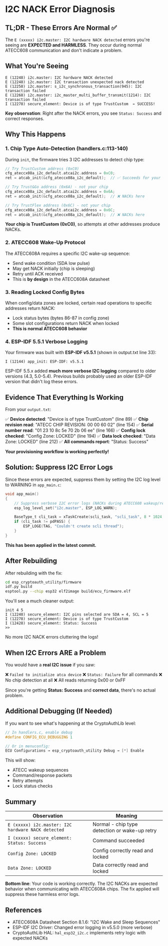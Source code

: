 # I2C NACK Error Diagnosis

## TL;DR - These Errors Are Normal ✅

The `E (xxxxx) i2c.master: I2C hardware NACK detected` errors you're seeing are **EXPECTED and HARMLESS**. They occur during normal ATECC608 communication and don't indicate a problem.

## What You're Seeing

```
E (12248) i2c.master: I2C hardware NACK detected
E (12248) i2c.master: I2C transaction unexpected nack detected
E (12258) i2c.master: s_i2c_synchronous_transaction(945): I2C transaction failed
E (12268) i2c.master: i2c_master_multi_buffer_transmit(1214): I2C transaction failed
I (12278) secure_element: Device is of type TrustCustom  ← SUCCESS!
```

**Key observation**: Right after the NACK errors, you see `Status: Success` and correct responses.

## Why This Happens

### 1. **Chip Type Auto-Detection** (handlers.c:113-140)

During `init`, the firmware tries 3 I2C addresses to detect chip type:

```c
// Try TrustCustom address (0xC0)
cfg_ateccx08a_i2c_default.atcai2c.address = 0xC0;
ret = atcab_init(&cfg_ateccx08a_i2c_default);  // ✅ Succeeds for your chip

// Try Trust&Go address (0x6A) - not your chip
cfg_ateccx08a_i2c_default.atcai2c.address = 0x6A;
ret = atcab_init(&cfg_ateccx08a_i2c_default);  // ❌ NACKs here

// Try TrustFlex address (0x6C) - not your chip
cfg_ateccx08a_i2c_default.atcai2c.address = 0x6C;
ret = atcab_init(&cfg_ateccx08a_i2c_default);  // ❌ NACKs here
```

**Your chip is TrustCustom (0xC0)**, so attempts at other addresses produce NACKs.

### 2. **ATECC608 Wake-Up Protocol**

The ATECC608A requires a specific I2C wake-up sequence:
- Send wake condition (SDA low pulse)
- May get NACK initially (chip is sleeping)
- Retry until ACK received
- This is **by design** in the ATECC608A datasheet

### 3. **Reading Locked Config Bytes**

When config/data zones are locked, certain read operations to specific addresses return NACK:
- Lock status bytes (bytes 86-87 in config zone)
- Some slot configurations return NACK when locked
- **This is normal ATECC608 behavior**

### 4. **ESP-IDF 5.5.1 Verbose Logging**

Your firmware was built with **ESP-IDF v5.5.1** (shown in output.txt line 33):

```
I (12144) app_init: ESP-IDF: v5.5.1
```

ESP-IDF 5.5.x added **much more verbose I2C logging** compared to older versions (4.3, 5.0-5.4). Previous builds probably used an older ESP-IDF version that didn't log these errors.

## Evidence That Everything Is Working

From your `output.txt`:

✅ **Device detected**: "Device is of type TrustCustom" (line 89)
✅ **Chip revision read**: "ATECC CHIP REVISION: 00 00 60 02" (line 154)
✅ **Serial number read**: "01 23 10 8c 5e 70 2b 06 ee" (line 166)
✅ **Config lock checked**: "Config Zone: LOCKED" (line 194)
✅ **Data lock checked**: "Data Zone: LOCKED" (line 212)
✅ **All commands report**: "Status: Success"

**Your provisioning workflow is working perfectly!**

## Solution: Suppress I2C Error Logs

Since these errors are expected, suppress them by setting the I2C log level to WARNING in `app_main.c`:

```c
void app_main()
{
    // Suppress verbose I2C error logs (NACKs during ATECC608 wakeup/retry are expected)
    esp_log_level_set("i2c.master", ESP_LOG_WARN);

    BaseType_t cli_task = xTaskCreate(scli_task, "scli_task", 8 * 1024, NULL, configMAX_PRIORITIES - 5, NULL);
    if (cli_task != pdPASS) {
        ESP_LOGE(TAG, "Couldn't create scli thread");
    }
}
```

**This has been applied in the latest commit.**

## After Rebuilding

After rebuilding with the fix:

```bash
cd esp_cryptoauth_utility/firmware
idf.py build
esptool.py --chip esp32 elf2image build/ecu_firmware.elf
```

You'll see a much cleaner output:

```
init 4 5
I (12248) secure_element: I2C pins selected are SDA = 4, SCL = 5
I (12278) secure_element: Device is of type TrustCustom
I (12428) secure_element: Status: Success
>>
```

No more I2C NACK errors cluttering the logs!

## When I2C Errors ARE a Problem

You would have a **real I2C issue** if you saw:

❌ `Failed to initialize atca device`
❌ `Status: Failure` for all commands
❌ No chip detection at all
❌ All reads returning 0x00 or 0xFF

Since you're getting **Status: Success** and **correct data**, there's no actual problem.

## Additional Debugging (If Needed)

If you want to see what's happening at the CryptoAuthLib level:

```c
// In handlers.c, enable debug
#define CONFIG_ECU_DEBUGGING 1

// Or in menuconfig:
ECU Configurations → esp_cryptoauth_utility Debug → [*] Enable
```

This will show:
- ATECC wakeup sequences
- Command/response packets
- Retry attempts
- Lock status checks

## Summary

| Observation | Meaning |
|-------------|---------|
| `E (xxxxx) i2c.master: I2C hardware NACK detected` | Normal - chip type detection or wake-up retry |
| `I (xxxxx) secure_element: Status: Success` | Command succeeded |
| `Config Zone: LOCKED` | Config correctly read and locked |
| `Data Zone: LOCKED` | Data correctly read and locked |

**Bottom line**: Your code is working correctly. The I2C NACKs are expected behavior when communicating with ATECC608A chips. The fix applied will suppress these harmless error logs.

## References

- ATECC608A Datasheet Section 8.1.6: "I2C Wake and Sleep Sequences"
- ESP-IDF I2C Driver: Changed error logging in v5.5.0 (more verbose)
- CryptoAuthLib HAL: `hal_esp32_i2c.c` implements retry logic with expected NACKs
